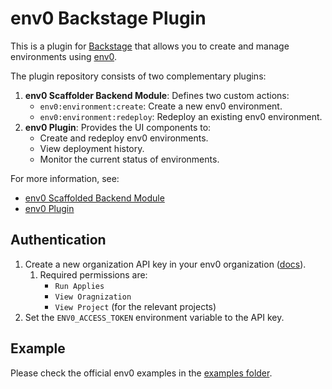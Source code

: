 # env0 Backstage Plugin

This is a plugin for [Backstage](https://backstage.io) that allows you to create and manage environments using [env0](https://env0.com).

The plugin repository consists of two complementary plugins:
1. **env0 Scaffolder Backend Module**: Defines two custom actions:
   - `env0:environment:create`: Create a new env0 environment.
   - `env0:environment:redeploy`: Redeploy an existing env0 environment.
2. **env0 Plugin**: Provides the UI components to:
   - Create and redeploy env0 environments.
   - View deployment history.
   - Monitor the current status of environments.

For more information, see:
- [env0 Scaffolded Backend Module](https://github.com/env0/env0-backstage-plugin/tree/main/plugins/scaffolder-backend-module-env0)
- [env0 Plugin](https://github.com/env0/env0-backstage-plugin/tree/main/plugins/backstage-plugin-env0)

## Authentication

1. Create a new organization API key in your env0 organization ([docs](https://docs.env0.com/docs/api-keys)).
   1. Required permissions are:
      - `Run Applies`
      - `View Oragnization`
      - `View Project` (for the relevant projects)
2. Set the `ENV0_ACCESS_TOKEN` environment variable to the API key.

## Example

Please check the official env0 examples in the [examples folder](https://github.com/env0/env0-backstage-plugin/tree/main/examples).

